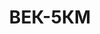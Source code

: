 ---
lang: ru
layout: featured
title: ВЕК-5КМ
max_weight: 5
icon: /assets/img/products/vek-3KM-5KM-10K.png
description: "Диапазон: 40кг... 5т</br>Высота цифры индикатора: 45мм</br>Цена деления: 2кг</br>Масса весов: 13кг</br>Длина весов: 540мм</br>Цена*: 14290грн"
---